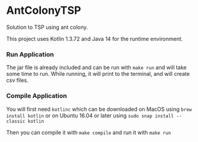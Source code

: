 # AntColonyTSP
Solution to TSP using ant colony.

This project uses Kotlin 1.3.72 and Java 14 for the runtime environment.

### Run Application

The jar file is already included and can be run with `make run` and will take some time to run. While running, it will print to the terminal, and will create csv files.

### Compile Application

You will first need `kotlinc` which can be downloaded on MacOS using `brew install kotlin` or on Ubuntu 16.04 or later using `sudo snap install --classic kotlin`

Then you can compile it with `make compile` and run it with `make run`
